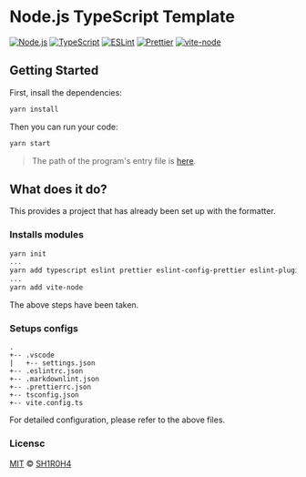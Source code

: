 # Node.js TypeScript Template

[![Node.js](https://img.shields.io/badge/Node.js-5BAB47)](https://nodejs.org/) [![TypeScript](https://img.shields.io/badge/TypeScript-2F74C0)](https://www.typescriptlang.org/) [![ESLint](https://img.shields.io/badge/ESLint-7430BD)](https://eslint.org/) [![Prettier](https://img.shields.io/badge/Prettier-1A2B34)](https://prettier.io/) [![vite-node](https://img.shields.io/badge/vite--node-FDDB33)](https://github.com/vitest-dev/vitest)

## Getting Started

First, insall the dependencies:

```bash
yarn install
```

Then you can run your code:

```bash
yarn start
```

> The path of the program's entry file is [here](src/main.ts).

## What does it do?

This provides a project that has already been set up with the formatter.

### Installs modules

```bash
yarn init
...
yarn add typescript eslint prettier eslint-config-prettier eslint-plugin-prettier @types/node --dev
...
yarn add vite-node
```

The above steps have been taken.

### Setups configs

```text
.
+-- .vscode
|   +-- settings.json
+-- .eslintrc.json
+-- .markdownlint.json
+-- .prettierrc.json
+-- tsconfig.json
+-- vite.config.ts
```

For detailed configuration, please refer to the above files.

### Licensc

[MIT](LICENSE) © [SH1R0H4](https://github.com/SH1R0H4)
